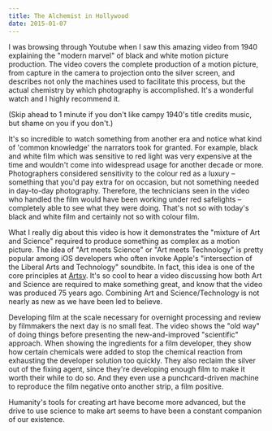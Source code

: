 ```yaml
---
title: The Alchemist in Hollywood
date: 2015-01-07
---
```


I was browsing through Youtube when I saw this amazing video from 1940 explaining the "modern marvel" of black and white motion picture production. The video covers the complete production of a motion picture, from capture in the camera to projection onto the silver screen, and describes not only the machines used to facilitate this process, but the actual chemistry by which photography is accomplished. It's a wonderful watch and I highly recommend it.

<YouTube videoID='N0mraHHyBrA' />

(Skip ahead to 1 minute if you don't like campy 1940's title credits music, but shame on you if you don't.)

It's so incredible to watch something from another era and notice what kind of 'common knowledge' the narrators took for granted. For example, black and white film which was sensitive to red light was very expensive at the time and wouldn't come into widespread usage for another decade or more. Photographers considered sensitivity to the colour red as a luxury – something that you'd pay extra for on occasion, but not something needed in day-to-day photography. Therefore, the technicians seen in the video who handled the film would have been working under red safelights – completely able to see what they were doing. That's not so with today's black and white film and certainly not so with colour film.

What I really dig about this video is how it demonstrates the "mixture of Art and Science" required to produce something as complex as a motion picture. The idea of "Art meets Science" or "Art meets Technology" is pretty popular among iOS developers who often invoke Apple's "intersection of the Liberal Arts and Technology" soundbite. In fact, this idea is one of the core principles at [Artsy](http://artsy.net). It's so cool to hear a video discussing how both Art and Science are required to make something great, and know that the video was produced 75 years ago. Combining Art and Science/Technology is not nearly as new as we have been led to believe.

Developing film at the scale necessary for overnight processing and review by filmmakers the next day is no small feat. The video shows the "old way" of doing things before presenting the new-and-improved "scientific" approach. When showing the ingredients for a film developer, they show how certain chemicals were added to stop the chemical reaction from exhausting the developer solution too quickly. They also reclaim the silver out of the fixing agent, since they're developing enough film to make it worth their while to do so. And they even use a punchcard-driven machine to reproduce the film negative onto another strip, a film positive.

Humanity's tools for creating art have become more advanced, but the drive to use science to make art seems to have been a constant companion of our existence.

